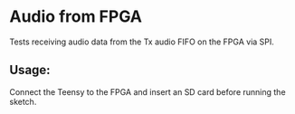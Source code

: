 # Audio from FPGA
Tests receiving audio data from the Tx audio FIFO on the FPGA via SPI.

## Usage:
Connect the Teensy to the FPGA and insert an SD card before running the sketch.
